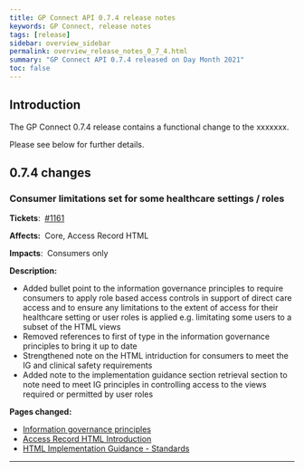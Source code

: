 ```yaml
---
title: GP Connect API 0.7.4 release notes
keywords: GP Connect, release notes
tags: [release]
sidebar: overview_sidebar
permalink: overview_release_notes_0_7_4.html
summary: "GP Connect API 0.7.4 released on Day Month 2021"
toc: false
---
```



## Introduction ##

The GP Connect 0.7.4 release contains a functional change to the xxxxxxx.

Please see below for further details.


## 0.7.4 changes ##

### Consumer limitations set for some healthcare settings / roles  ###

**Tickets**:&nbsp; [#1161](https://github.com/nhsconnect/gpconnect/issues/1161)

**Affects:**&nbsp; Core, Access Record HTML

**Impacts**:&nbsp; Consumers only

**Description:**

- Added bullet point to the information governance principles to require consumers to apply role based access controls in support of direct care access and to ensure any limitations to the extent of access for their healthcare setting or user roles is applied e.g. limitating some users to a subset of the HTML views
- Removed references to first of type in the information governance principles to bring it up to date
- Strengthened note on the HTML intriduction for consumers to meet the IG and clinical safety requirements
- Added note to the implementation guidance section retrieval section to note need to meet IG principles in controlling access to the views required or permitted by user roles

**Pages changed:**

- [Information governance principles](designprinciples_ig_principles.html)
- [Access Record HTML Introduction](accessrecord.html)
- [HTML Implementation Guidance - Standards](accessrecord_development_html_implementation_guide.html#section-retrieval)

---


